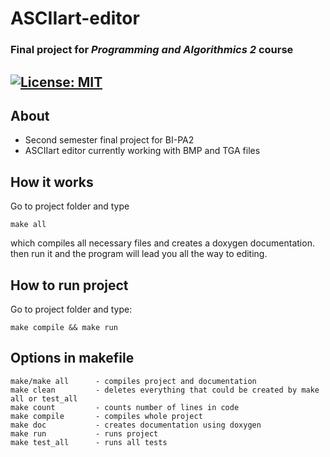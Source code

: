 # ASCIIart-editor

### Final project for _Programming and Algorithmics 2_ course <br/>
## [![License: MIT](https://img.shields.io/badge/License-MIT-green.svg)](https://opensource.org/licenses/MIT)

## About
- Second semester final project for BI-PA2
- ASCIIart editor currently working with BMP and TGA files

## How it works
Go to project folder and type
```
make all
```
which compiles all necessary files and creates a doxygen documentation. <br>
then run it and the program will lead you all the way to editing.


## How to run project
Go to project folder and type:
```
make compile && make run
```

## Options in makefile
```
make/make all      - compiles project and documentation
make clean         - deletes everything that could be created by make all or test_all
make count         - counts number of lines in code
make compile       - compiles whole project
make doc           - creates documentation using doxygen
make run           - runs project
make test_all      - runs all tests
```
